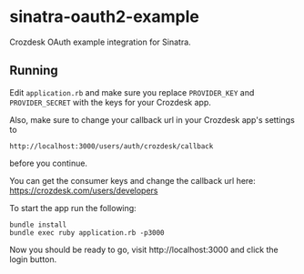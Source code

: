 # sinatra-oauth2-example

Crozdesk OAuth example integration for Sinatra.

## Running

Edit `application.rb` and make sure you replace `PROVIDER_KEY` and `PROVIDER_SECRET` with the keys for your Crozdesk app.

Also, make sure to change your callback url in your Crozdesk app's settings to
```
http://localhost:3000/users/auth/crozdesk/callback
```
before you continue.

You can get the consumer keys and change the callback url here: https://crozdesk.com/users/developers

To start the app run the following:
```
bundle install
bundle exec ruby application.rb -p3000
```

Now you should be ready to go, visit http://localhost:3000 and click the login button.
